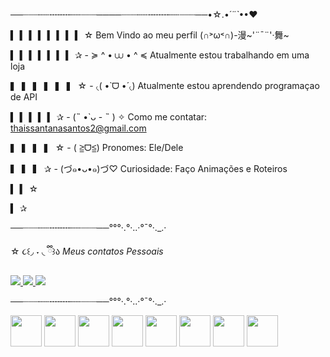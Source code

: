 ──┈┈┈┄┄╌╌╌╌┄┄┈┈┈────┈┈┈┄┄╌╌╌╌┄┄┈┈┈──•☆.•*´¨`*••♥
  
  ▍    ▍    ▍    ▍    ▍    ▍   ▍    ▍ ☆                       Bem Vindo ao meu perfil (∩˃ω˂∩)-漫~'¨¯¨'·舞~

  ▍    ▍    ▍    ▍    ▍    ▍   ▍   ✰                           - ≽ ^ • ⩊ • ^ ≼ Atualmente estou trabalhando em uma loja                         

  ▍    ▍    ▍    ▍    ▍    ▍ ☆                                  - ৻( •̀ ᗜ •́ ৻) Atualmente estou aprendendo programaçao de API                                

  ▍    ▍    ▍    ▍    ▍    ✰                                    - (˵ •̀ ᴗ - ˵ ) ✧ Como me contatar: thaissantanasantos2@gmail.com                                           

  ▍    ▍    ▍    ▍   ☆                                            - ( ≧ᗜ≦) Pronomes: Ele/Dele                                                     
 
  ▍    ▍    ▍    ✰                                                - (づ๑•ᴗ•๑)づ♡ Curiosidade: Faço Animações e Roteiros              
                                                                                                                    
  ▍    ▍   ☆                                                       

  ▍   ✰      

 ──┈┈┈┄┄╌╌╌╌┄┄┈┈┈──°°°·.°·..·°¯°·._.·

 ☆      ૮꒰◞ ˕ ◟ ྀི꒱ა *Meus contatos Pessoais*          

 <div display = "incline">
<a href = "https://s3.eu-north-1.amazonaws.com/qrlogo.io/pdf/5dfub8krw.pdf">
  <img src="https://img.shields.io/badge/Discord-%235865F2.svg?style=for-the-badge&logo=discord&logoColor=white"/>
</a>

<a href = "https://www.instagram.com/thais.santana_santos14?igsh=Z2Nla2liZXYyNzdo&utm_source=qr">
<img src="https://img.shields.io/badge/Instagram-%23E4405F.svg?style=for-the-badge&logo=Instagram&logoColor=white"/>
</a>

<a href = "https://www.linkedin.com/in/thais-santana-a25341252?utm_source=share&utm_campaign=share_via&utm_content=profile&utm_medium=ios_app">
<img src="https://img.shields.io/badge/LinkedIn-0077B5?style=for-the-badge&logo=linkedin&logoColor=white"/>
</a>
</div>

 ──┈┈┈┄┄╌╌╌╌┄┄┈┈┈──°°°·.°·..·°¯°·._.·
 
<div display = "incline">
<img width = "50" heigth ="50" src="https://cdn.jsdelivr.net/gh/devicons/devicon@latest/icons/html5/html5-plain.svg" />
<img width ="50" heigth ="50" src="https://cdn.jsdelivr.net/gh/devicons/devicon@latest/icons/css3/css3-plain.svg" />
<img width ="50" heigth ="50" src="https://cdn.jsdelivr.net/gh/devicons/devicon@latest/icons/vscode/vscode-original.svg" />
<img  width ="50" heigth ="50" src="https://cdn.jsdelivr.net/gh/devicons/devicon@latest/icons/mysql/mysql-original.svg" />   
<img width ="50" heigth ="50" src="https://cdn.jsdelivr.net/gh/devicons/devicon@latest/icons/javascript/javascript-plain.svg" />
<img width ="50" heigth ="50" src="https://cdn.jsdelivr.net/gh/devicons/devicon@latest/icons/gimp/gimp-plain.svg" />  
<img width ="50" heigth ="50" src="https://icongr.am/devicon/git-original.svg?size=128&color=currentColor" />  
<img width ="50" heigth ="50" src="https://media.imgcdn.org/repo/2023/06/medibang-paint-pro/6494179e4e314-medibang-paint-pro-Icon.webp" />  
</div>





